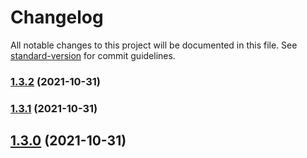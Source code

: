 # Changelog

All notable changes to this project will be documented in this file. See [standard-version](https://github.com/conventional-changelog/standard-version) for commit guidelines.

### [1.3.2](https://github.com/smirnovanv/node-basics/compare/v1.3.1...v1.3.2) (2021-10-31)

### [1.3.1](https://github.com/smirnovanv/node-basics/compare/v1.3.0...v1.3.1) (2021-10-31)

## [1.3.0](https://github.com/smirnovanv/node-basics/compare/v1.2.0...v1.3.0) (2021-10-31)
